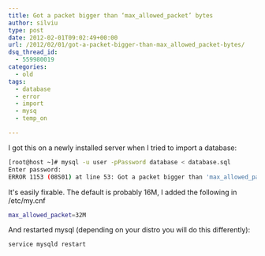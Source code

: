 ```yaml
---
title: Got a packet bigger than ‘max_allowed_packet’ bytes
author: silviu
type: post
date: 2012-02-01T09:02:49+00:00
url: /2012/02/01/got-a-packet-bigger-than-max_allowed_packet-bytes/
dsq_thread_id:
  - 559980019
categories:
  - old
tags:
  - database
  - error
  - import
  - mysq
  - temp_on

---
```

I got this on a newly installed server when I tried to import a database:
```bash
[root@host ~]# mysql -u user -pPassword database < database.sql
Enter password:
ERROR 1153 (08S01) at line 53: Got a packet bigger than 'max_allowed_packet' bytes
```

It's easily fixable. The default is probably 16M, I added the following in /etc/my.cnf
```bash
max_allowed_packet=32M
```

And restarted mysql (depending on your distro you will do this differently):
```bash
service mysqld restart
```